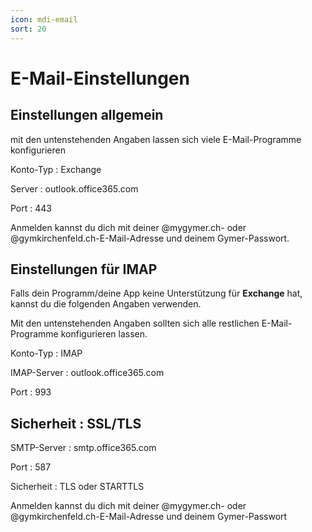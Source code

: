 ```yaml
---
icon: mdi-email
sort: 20
---
```


# E-Mail-Einstellungen



## Einstellungen allgemein

mit den untenstehenden Angaben lassen sich viele E-Mail-Programme konfigurieren

Konto-Typ
: Exchange

Server
: outlook.office365.com

Port
: 443

Anmelden kannst du dich mit deiner @mygymer.ch- oder @gymkirchenfeld.ch-E-Mail-Adresse und deinem Gymer-Passwort.

## Einstellungen für IMAP

Falls dein Programm/deine App keine Unterstützung für **Exchange** hat, kannst du die folgenden Angaben verwenden.

Mit den untenstehenden Angaben sollten sich alle restlichen E-Mail-Programme konfigurieren lassen.

Konto-Typ
: IMAP

IMAP-Server
: outlook.office365.com

Port
: 993

Sicherheit
: SSL/TLS
---
SMTP-Server
: smtp.office365.com

Port
: 587

Sicherheit
: TLS oder STARTTLS

Anmelden kannst du dich mit deiner @mygymer.ch- oder @gymkirchenfeld.ch-E-Mail-Adresse und deinem Gymer-Passwort
